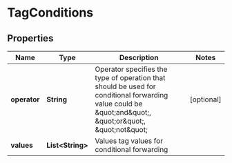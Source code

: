 

# TagConditions


## Properties

| Name | Type | Description | Notes |
|------------ | ------------- | ------------- | -------------|
|**operator** | **String** | Operator specifies the type of operation that should be used for conditional forwarding value could be \&quot;and\&quot;, \&quot;or\&quot;, \&quot;not\&quot; |  [optional] |
|**values** | **List&lt;String&gt;** | Values tag values for conditional forwarding |  |



